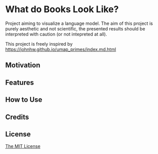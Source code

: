 # What do Books Look Like?
Project aiming to visualize a language model. The aim of this project is purely aesthetic and not scientific, the presented results should be interpreted with caution (or not intepreted at all).

This project is freely inspired by https://johnhw.github.io/umap_primes/index.md.html

## Motivation

## Features

## How to Use

## Credits

## License 
[The MIT License](https://github.com/vb690/what_do_books_look_like/blob/master/LICENSE)

